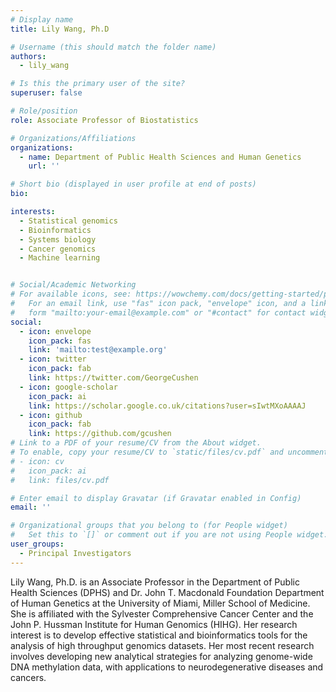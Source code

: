 ```yaml
---
# Display name
title: Lily Wang, Ph.D

# Username (this should match the folder name)
authors:
  - lily_wang

# Is this the primary user of the site?
superuser: false

# Role/position
role: Associate Professor of Biostatistics

# Organizations/Affiliations
organizations:
  - name: Department of Public Health Sciences and Human Genetics
    url: ''

# Short bio (displayed in user profile at end of posts)
bio: 

interests:
  - Statistical genomics
  - Bioinformatics
  - Systems biology
  - Cancer genomics
  - Machine learning


# Social/Academic Networking
# For available icons, see: https://wowchemy.com/docs/getting-started/page-builder/#icons
#   For an email link, use "fas" icon pack, "envelope" icon, and a link in the
#   form "mailto:your-email@example.com" or "#contact" for contact widget.
social:
  - icon: envelope
    icon_pack: fas
    link: 'mailto:test@example.org'
  - icon: twitter
    icon_pack: fab
    link: https://twitter.com/GeorgeCushen
  - icon: google-scholar
    icon_pack: ai
    link: https://scholar.google.co.uk/citations?user=sIwtMXoAAAAJ
  - icon: github
    icon_pack: fab
    link: https://github.com/gcushen
# Link to a PDF of your resume/CV from the About widget.
# To enable, copy your resume/CV to `static/files/cv.pdf` and uncomment the lines below.
# - icon: cv
#   icon_pack: ai
#   link: files/cv.pdf

# Enter email to display Gravatar (if Gravatar enabled in Config)
email: ''

# Organizational groups that you belong to (for People widget)
#   Set this to `[]` or comment out if you are not using People widget.
user_groups:
  - Principal Investigators
---
```


Lily Wang, Ph.D. is an Associate Professor in the Department of Public Health Sciences (DPHS) and Dr. John T. Macdonald Foundation Department of Human Genetics at the University of Miami, Miller School of Medicine. She is affiliated with the Sylvester Comprehensive Cancer Center and the John P. Hussman Institute for Human Genomics (HIHG). Her research interest is to develop effective statistical and bioinformatics tools for the analysis of high throughput genomics datasets. Her most recent research involves developing new analytical strategies for analyzing genome-wide DNA methylation data, with applications to neurodegenerative diseases and cancers.
